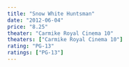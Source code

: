 ```yaml
---
title: "Snow White Huntsman"
date: "2012-06-04"
price: "8.25"
theater: "Carmike Royal Cinema 10"
theaters: ["Carmike Royal Cinema 10"]
rating: "PG-13"
ratings: ["PG-13"]
---
```

